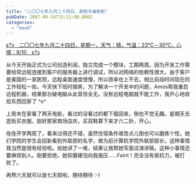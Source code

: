 ```yaml
---
title: "二〇〇七年九月二十四日，剥削与被剥削"
pubDate: 2007-09-24T15:21:00.000Z
categories: 
  - "mood"
---
```


[ε?з　二〇〇七年九月二十四日，星期一，天气：晴，气温：23℃－30℃，心情：9/10　ε?з](https://www.liuweinan.com)

  

从今天开始正式为公司创造利润，独立完成一个模块，工期两周。因为开发工作需要经常远程连接到客户的服务器上进行调试，所以对网络的依赖性很大，由于客户是美国的一家医院，远程桌面速度很慢，所以效率也上不去，相比前段时间现在的工作轻松一些。今天快下班时搞笑，为了解决一个开发中的问题，Amos帮我重启远程机器，结果那台破电脑从此音信全无。没有远程电脑就不能工作，我开心地收拾东西回家了 ^o^

上周末在家看了两天电影，看过的没看过的都下载回来，倒也不觉无趣。星期天去逛街买衣服，刚好那家商场店庆，买双鞋算下来才六二折，开心。

佺佺开学两周了，看来过得还不错，虽然住宿条件艰苦点儿倒也可以磨练个性。她们学院的学生会招新看到外联部的名字，做为前计算机学院外联部部长，这种事情我当然是很有经验啦。给她讲了一堆，结果让我帮她写面试演讲稿，这种小事情还要麻烦别人。刚要拒绝，她软磨硬泡向我施压……Faint！完全没有抵抗力，被打败了。

再熬六天就可以放七天假啦，期待期待 :-)
